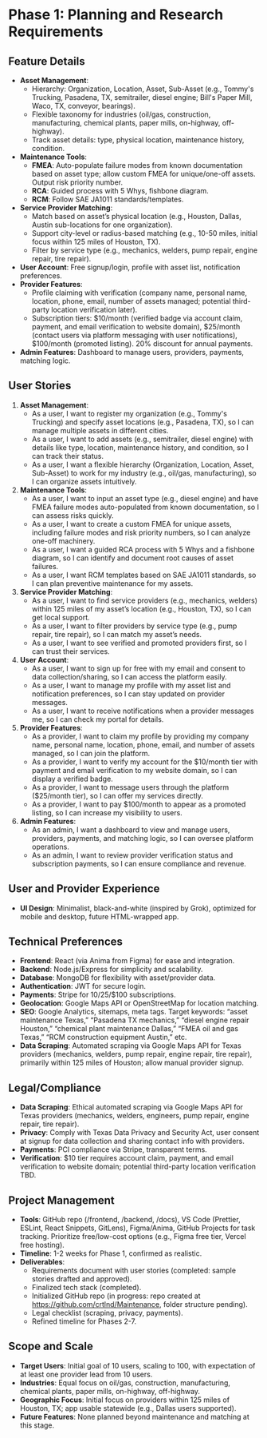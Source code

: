 # Phase 1: Planning and Research Requirements

## Feature Details
- **Asset Management**:
  - Hierarchy: Organization, Location, Asset, Sub-Asset (e.g., Tommy's Trucking, Pasadena, TX, semitrailer, diesel engine; Bill's Paper Mill, Waco, TX, conveyor, bearings).
  - Flexible taxonomy for industries (oil/gas, construction, manufacturing, chemical plants, paper mills, on-highway, off-highway).
  - Track asset details: type, physical location, maintenance history, condition.
- **Maintenance Tools**:
  - **FMEA**: Auto-populate failure modes from known documentation based on asset type; allow custom FMEA for unique/one-off assets. Output risk priority number.
  - **RCA**: Guided process with 5 Whys, fishbone diagram.
  - **RCM**: Follow SAE JA1011 standards/templates.
- **Service Provider Matching**:
  - Match based on asset’s physical location (e.g., Houston, Dallas, Austin sub-locations for one organization).
  - Support city-level or radius-based matching (e.g., 10-50 miles, initial focus within 125 miles of Houston, TX).
  - Filter by service type (e.g., mechanics, welders, pump repair, engine repair, tire repair).
- **User Account**: Free signup/login, profile with asset list, notification preferences.
- **Provider Features**:
  - Profile claiming with verification (company name, personal name, location, phone, email, number of assets managed; potential third-party location verification later).
  - Subscription tiers: $10/month (verified badge via account claim, payment, and email verification to website domain), $25/month (contact users via platform messaging with user notifications), $100/month (promoted listing). 20% discount for annual payments.
- **Admin Features**: Dashboard to manage users, providers, payments, matching logic.

## User Stories
1. **Asset Management**:
   - As a user, I want to register my organization (e.g., Tommy's Trucking) and specify asset locations (e.g., Pasadena, TX), so I can manage multiple assets in different cities.
   - As a user, I want to add assets (e.g., semitrailer, diesel engine) with details like type, location, maintenance history, and condition, so I can track their status.
   - As a user, I want a flexible hierarchy (Organization, Location, Asset, Sub-Asset) to work for my industry (e.g., oil/gas, manufacturing), so I can organize assets intuitively.
2. **Maintenance Tools**:
   - As a user, I want to input an asset type (e.g., diesel engine) and have FMEA failure modes auto-populated from known documentation, so I can assess risks quickly.
   - As a user, I want to create a custom FMEA for unique assets, including failure modes and risk priority numbers, so I can analyze one-off machinery.
   - As a user, I want a guided RCA process with 5 Whys and a fishbone diagram, so I can identify and document root causes of asset failures.
   - As a user, I want RCM templates based on SAE JA1011 standards, so I can plan preventive maintenance for my assets.
3. **Service Provider Matching**:
   - As a user, I want to find service providers (e.g., mechanics, welders) within 125 miles of my asset’s location (e.g., Houston, TX), so I can get local support.
   - As a user, I want to filter providers by service type (e.g., pump repair, tire repair), so I can match my asset’s needs.
   - As a user, I want to see verified and promoted providers first, so I can trust their services.
4. **User Account**:
   - As a user, I want to sign up for free with my email and consent to data collection/sharing, so I can access the platform easily.
   - As a user, I want to manage my profile with my asset list and notification preferences, so I can stay updated on provider messages.
   - As a user, I want to receive notifications when a provider messages me, so I can check my portal for details.
5. **Provider Features**:
   - As a provider, I want to claim my profile by providing my company name, personal name, location, phone, email, and number of assets managed, so I can join the platform.
   - As a provider, I want to verify my account for the $10/month tier with payment and email verification to my website domain, so I can display a verified badge.
   - As a provider, I want to message users through the platform ($25/month tier), so I can offer my services directly.
   - As a provider, I want to pay $100/month to appear as a promoted listing, so I can increase my visibility to users.
6. **Admin Features**:
   - As an admin, I want a dashboard to view and manage users, providers, payments, and matching logic, so I can oversee platform operations.
   - As an admin, I want to review provider verification status and subscription payments, so I can ensure compliance and revenue.

## User and Provider Experience
- **UI Design**: Minimalist, black-and-white (inspired by Grok), optimized for mobile and desktop, future HTML-wrapped app.

## Technical Preferences
- **Frontend**: React (via Anima from Figma) for ease and integration.
- **Backend**: Node.js/Express for simplicity and scalability.
- **Database**: MongoDB for flexibility with asset/provider data.
- **Authentication**: JWT for secure login.
- **Payments**: Stripe for $10/$25/$100 subscriptions.
- **Geolocation**: Google Maps API or OpenStreetMap for location matching.
- **SEO**: Google Analytics, sitemaps, meta tags. Target keywords: “asset maintenance Texas,” “Pasadena TX mechanics,” “diesel engine repair Houston,” “chemical plant maintenance Dallas,” “FMEA oil and gas Texas,” “RCM construction equipment Austin,” etc.
- **Data Scraping**: Automated scraping via Google Maps API for Texas providers (mechanics, welders, pump repair, engine repair, tire repair), primarily within 125 miles of Houston; allow manual provider signup.

## Legal/Compliance
- **Data Scraping**: Ethical automated scraping via Google Maps API for Texas providers (mechanics, welders, engineers, pump repair, engine repair, tire repair).
- **Privacy**: Comply with Texas Data Privacy and Security Act, user consent at signup for data collection and sharing contact info with providers.
- **Payments**: PCI compliance via Stripe, transparent terms.
- **Verification**: $10 tier requires account claim, payment, and email verification to website domain; potential third-party location verification TBD.

## Project Management
- **Tools**: GitHub repo (/frontend, /backend, /docs), VS Code (Prettier, ESLint, React Snippets, GitLens), Figma/Anima, GitHub Projects for task tracking. Prioritize free/low-cost options (e.g., Figma free tier, Vercel free hosting).
- **Timeline**: 1-2 weeks for Phase 1, confirmed as realistic.
- **Deliverables**:
  - Requirements document with user stories (completed: sample stories drafted and approved).
  - Finalized tech stack (completed).
  - Initialized GitHub repo (in progress: repo created at https://github.com/crtlnd/Maintenance, folder structure pending).
  - Legal checklist (scraping, privacy, payments).
  - Refined timeline for Phases 2-7.

## Scope and Scale
- **Target Users**: Initial goal of 10 users, scaling to 100, with expectation of at least one provider lead from 10 users.
- **Industries**: Equal focus on oil/gas, construction, manufacturing, chemical plants, paper mills, on-highway, off-highway.
- **Geographic Focus**: Initial focus on providers within 125 miles of Houston, TX; app usable statewide (e.g., Dallas users supported).
- **Future Features**: None planned beyond maintenance and matching at this stage.